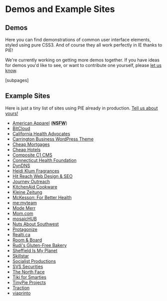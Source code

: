 # Demos and Example Sites

## Demos

Here you can find demonstrations of common user interface elements, styled using pure CSS3. And of course they all work perfectly in IE thanks to PIE!

We're currently working on getting more demos together. If you have ideas for demos you'd like to see, or want to contribute one yourself, please [let us know](/contact/).

[subpages]

## Example Sites

Here is just a tiny list of sites using PIE already in production. [Tell us about yours!](/contact/)

*   [American Apparel](http://americanapparel.net) (**<abbr title="Not safe for work">NSFW</abbr>**)
*   [BitCloud](http://www.bitcloud.com.au/)
*   [California Health Advocates](http://www.cahealthadvocates.org/)
*   [Carrington Business WordPress Theme](http://demo.crowdfavorite.com/carrington-business)
*   [Cheap Mortgages](http://www.cheapmortgages.com/)
*   [Cheap Hotels](http://www.discounthotels.co.uk/)
*   [Composite C1 CMS](http://www.composite.net/)
*   [Connecticut Health Foundation](http://www.cthealth.org/)
*   [DynDNS](http://setup.dynguide.com/)
*   [Heidi Klum Fragrances](http://www.heidiklumfragrances.com/)
*   [Hit Reach Web Design & SEO](http://www.hitreach.co.uk/)
*   [Journey Outreach](http://www.journeyoutreach.org/)
*   [KitchenAid Cookware](http://www.kitchenaidcookware.com/)
*   [Kleine Zeitung](http://www.kleinezeitung.at/)
*   [McKesson: For Better Health](http://sites.mckesson.com/betterhealth/)
*   [me:myteam](http://www.memyteam.com/)
*   [Mode Merr](http://modemerr.com/)
*   [Mom.com](http://mom.com/)
*   [mosaicHUB](http://www.mosaichub.com/)
*   [Nuts About Southwest](http://www.blogsouthwest.com/)
*   [Protagonize](http://www.protagonize.com)
*   [Realti.ca](http://realti.ca/)
*   [Room & Board](http://roomandboard.com/)
*   [Rudi's Gluten-Free Bakery](http://www.rudisglutenfree.com/)
*   [Sheffield Is My Planet](http://sheffieldismyplanet.co.uk/)
*   [Skillstar](http://www.skillstar.com/)
*   [Socialist Productions](http://www.socialistproductions.org/)
*   [SVS Securities](http://freestyle-developments.co.uk/demo/public/svs/)
*   [The North Face](http://www.thenorthface.com/)
*   [Tiki for Smarties](http://twbasics.keycontent.org/)
*   [TinyPie Projects](http://www.tinypie.co.uk/)
*   [Traction](http://www.tractionco.com/)
*   [viaprinto](https://www.viaprinto.de/)